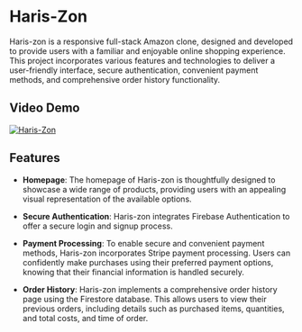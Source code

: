 # Haris-Zon

Haris-zon is a responsive full-stack Amazon clone, designed and developed to provide users with a familiar and enjoyable online shopping experience. This project incorporates various features and technologies to deliver a user-friendly interface, secure authentication, convenient payment methods, and comprehensive order history functionality.

## Video Demo

[![Haris-Zon](https://img.youtube.com/vi/7K_ZSTCoEhg/0.jpg)](https://www.youtube.com/watch?v=7K_ZSTCoEhg)

## Features

- **Homepage**: The homepage of Haris-zon is thoughtfully designed to showcase a wide range of products, providing users with an appealing visual representation of the available options. 

- **Secure Authentication**: Haris-zon integrates Firebase Authentication to offer a secure login and signup process. 

- **Payment Processing**: To enable secure and convenient payment methods, Haris-zon incorporates Stripe payment processing. Users can confidently make purchases using their preferred payment options, knowing that their financial information is handled securely.

- **Order History**: Haris-zon implements a comprehensive order history page using the Firestore database. This allows users to view their previous orders, including details such as purchased items, quantities, and total costs, and time of order. 
